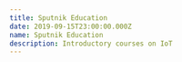 ```yaml
---
title: Sputnik Education
date: 2019-09-15T23:00:00.000Z
name: Sputnik Education
description: Introductory courses on IoT
---
```

